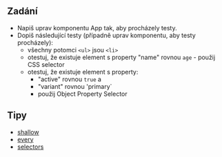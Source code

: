 ## Zadání

- Napiš uprav komponentu App tak, aby procházely testy.
- Dopiš následující testy (případně uprav komponentu, aby testy procházely):
	- všechny potomci `<ul>` jsou `<li>`
	- otestuj, že existuje element s property "name" rovnou `age` - použij CSS selector
	- otestuj, že existuje element s property:
		- "active" rovnou `true` a  
		- "variant" rovnou 'primary`
		- použij Object Property Selector

## Tipy
- [shallow](https://airbnb.io/enzyme/docs/api/shallow.html)
- [every](https://airbnb.io/enzyme/docs/api/ShallowWrapper/every.html)
- [selectors](https://airbnb.io/enzyme/docs/api/selector.html)

